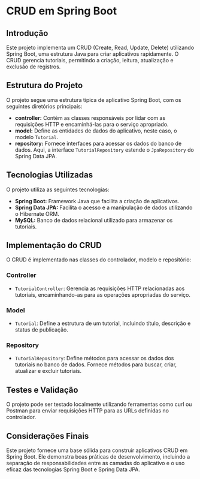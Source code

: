 # CRUD em Spring Boot

## Introdução

Este projeto implementa um CRUD (Create, Read, Update, Delete) utilizando Spring Boot, uma estrutura Java para criar aplicativos rapidamente. O CRUD gerencia tutoriais, permitindo a criação, leitura, atualização e exclusão de registros.

## Estrutura do Projeto

O projeto segue uma estrutura típica de aplicativo Spring Boot, com os seguintes diretórios principais:

- **controller:** Contém as classes responsáveis por lidar com as requisições HTTP e encaminhá-las para o serviço apropriado.
- **model:** Define as entidades de dados do aplicativo, neste caso, o modelo `Tutorial`.
- **repository:** Fornece interfaces para acessar os dados do banco de dados. Aqui, a interface `TutorialRepository` estende o `JpaRepository` do Spring Data JPA.

## Tecnologias Utilizadas

O projeto utiliza as seguintes tecnologias:

- **Spring Boot:** Framework Java que facilita a criação de aplicativos.
- **Spring Data JPA:** Facilita o acesso e a manipulação de dados utilizando o Hibernate ORM.
- **MySQL:** Banco de dados relacional utilizado para armazenar os tutoriais.

## Implementação do CRUD

O CRUD é implementado nas classes do controlador, modelo e repositório:

### Controller

- `TutorialController`: Gerencia as requisições HTTP relacionadas aos tutoriais, encaminhando-as para as operações apropriadas do serviço.

### Model

- `Tutorial`: Define a estrutura de um tutorial, incluindo título, descrição e status de publicação.

### Repository

- `TutorialRepository`: Define métodos para acessar os dados dos tutoriais no banco de dados. Fornece métodos para buscar, criar, atualizar e excluir tutoriais.

## Testes e Validação

O projeto pode ser testado localmente utilizando ferramentas como curl ou Postman para enviar requisições HTTP para as URLs definidas no controlador.

## Considerações Finais

Este projeto fornece uma base sólida para construir aplicativos CRUD em Spring Boot. Ele demonstra boas práticas de desenvolvimento, incluindo a separação de responsabilidades entre as camadas do aplicativo e o uso eficaz das tecnologias Spring Boot e Spring Data JPA.

